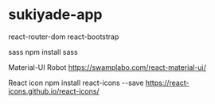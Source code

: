 # sukiyade-app
 
react-router-dom
react-bootstrap

sass
npm install sass

Material-UI
Robot
https://swamplabo.com/react-material-ui/

React icon
npm install react-icons --save
https://react-icons.github.io/react-icons/